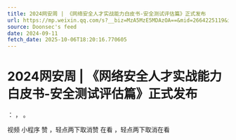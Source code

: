 ```yaml
---
title: 2024网安周 | 《网络安全人才实战能力白皮书-安全测试评估篇》正式发布
url: https://mp.weixin.qq.com/s?__biz=MzA5MzE5MDAzOA==&mid=2664225119&idx=2&sn=674bd4f7362ddb1ce62142fece2467f1
source: Doonsec's feed
date: 2024-09-11
fetch_date: 2025-10-06T18:20:16.770605
---
```


# 2024网安周 | 《网络安全人才实战能力白皮书-安全测试评估篇》正式发布

：
，
。

视频
小程序
赞
，轻点两下取消赞
在看
，轻点两下取消在看